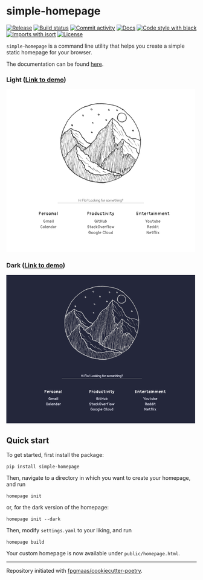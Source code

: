 # simple-homepage

[![Release](https://img.shields.io/github/v/release/fpgmaas/simple-homepage)](https://img.shields.io/github/v/release/fpgmaas/simple-homepage)
[![Build status](https://img.shields.io/github/workflow/status/fpgmaas/simple-homepage/merge-to-main)](https://img.shields.io/github/workflow/status/fpgmaas/simple-homepage/merge-to-main)
[![Commit activity](https://img.shields.io/github/commit-activity/m/fpgmaas/simple-homepage)](https://img.shields.io/github/commit-activity/m/fpgmaas/simple-homepage)
[![Docs](https://img.shields.io/badge/docs-gh--pages-blue)](https://fpgmaas.github.io/simple-homepage/)
[![Code style with black](https://img.shields.io/badge/code%20style-black-000000.svg)](https://github.com/psf/black)
[![Imports with isort](https://img.shields.io/badge/%20imports-isort-%231674b1)](https://pycqa.github.io/isort/)
[![License](https://img.shields.io/github/license/fpgmaas/simple-homepage)](https://img.shields.io/github/license/fpgmaas/simple-homepage)

`simple-homepage` is a command line utility that helps you create a simple static homepage for your browser.

The documentation can be found [here](https://fpgmaas.github.io/simple-homepage/).

### Light ([Link to demo](demo/light/homepage.html))


<img src="static/screenshot-light.png" alt="Example light homepage" width="500"/>

### Dark ([Link to demo](demo/dark/homepage.html))

<img src="static/screenshot-dark.png" alt="Example dark homepage" width="500"/>

## Quick start

To get started, first install the package:

```
pip install simple-homepage
```

Then, navigate to a directory in which you want to create your homepage, and run

```
homepage init
```

or, for the dark version of the homepage:

```
homepage init --dark
```

Then, modify `settings.yaml` to your liking, and run

```
homepage build
```

Your custom homepage is now available under `public/homepage.html`.


---

Repository initiated with [fpgmaas/cookiecutter-poetry](https://github.com/fpgmaas/cookiecutter-poetry).
